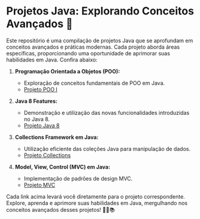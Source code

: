 # Projetos Java: Explorando Conceitos Avançados 🚀

Este repositório é uma compilação de projetos Java que se aprofundam em conceitos avançados e práticas modernas. Cada projeto aborda áreas específicas, proporcionando uma oportunidade de aprimorar suas habilidades em Java. Confira abaixo:

1. **Programação Orientada a Objetos (POO):**
   - Exploração de conceitos fundamentais de POO em Java.
   - [Projeto POO I](https://github.com/karinarv/ProjetosJava/tree/main/TesteCarros)

2. **Java 8 Features:**
   - Demonstração e utilização das novas funcionalidades introduzidas no Java 8.
   - [Projeto Java 8](https://github.com/karinarv/ProjetosJava/tree/main/java8)

3. **Collections Framework em Java:**
   - Utilização eficiente das coleções Java para manipulação de dados.
   - [Projeto Collections](https://github.com/karinarv/ProjetosJava/tree/main/Collections)

4. **Model, View, Control (MVC) em Java:**
   - Implementação de padrões de design MVC.
   - [Projeto MVC](https://github.com/karinarv/ProjetosJava/tree/main/modelo)

Cada link acima levará você diretamente para o projeto correspondente. Explore, aprenda e aprimore suas habilidades em Java, mergulhando nos conceitos avançados desses projetos! 👩‍💻📚
